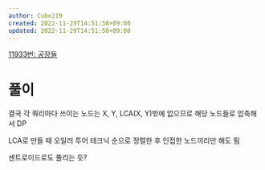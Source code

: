 ```yaml
---
author: Cube219
created: 2022-11-29T14:51:58+09:00
updated: 2022-11-29T14:51:58+09:00
---
```


[11933번: 공장들](https://www.acmicpc.net/problem/11933)

# 풀이

결국 각 쿼리마다 쓰이는 노드는 X, Y, LCA(X, Y)밖에 없으므로 해당 노드들로 압축해서 DP

LCA로 만들 때 오일러 투어 테크닉 순으로 정렬한 후 인접한 노드끼리만 해도 됨

센트로이드로도 풀리는 듯?
